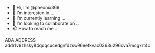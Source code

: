 - 👋 Hi, I’m @pheonix369
- 👀 I’m interested in ...
- 🌱 I’m currently learning ...
- 💞️ I’m looking to collaborate on ...
- 📫 How to reach me ...

<!---
pheonix369/pheonix369 is a ✨ special ✨ repository because its `README.md` (this file) appears on your GitHub profile.
You can click the Preview link to take a look at your changes.
--->
ADA ADDRESS
addr1v9zhsky84qdqcucedgnfdzsw96eefkvac0363u296cva7mcgxrt4c
